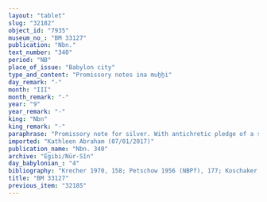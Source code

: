 ```yaml
---
layout: "tablet"
slug: "32182"
object_id: "7935"
museum_no_: "BM 33127"
publication: "Nbn."
text_number: "340"
period: "NB"
place_of_issue: "Babylon city"
type_and_content: "Promissory notes ina muẖẖi"
day_remark: "-"
month: "III"
month_remark: "-"
year: "9"
year_remark: "-"
king: "Nbn"
king_remark: "-"
paraphrase: "Promissory note for silver. With antichretic pledge of a slave and guarantor.<br /> <strong>B</strong> owes &frac12; minas of silver to <strong>A</strong>, to be paid in D&ucirc;zu (IV). The payment is secured by the pledge of the debtor&rsquo;s slave (<strong><sup>f</sup>C</strong>), a laundress (<em>pūṣa&#39;ītu</em>). <strong>A</strong>&#39;s income from the slave&#39;s (laundry) work pays for the interest (antichresis) and he is exempt from paying rent for the slave. Once <strong>B</strong> has paid off his debt he is allowed to take back his slave. Witnesses.<br /> &nbsp;<br /> <strong>A </strong>= Nab&ucirc;-ahhē-iddin/&Scaron;ulāya//Egibi; <strong>B </strong>= Nab&ucirc;-ēre&scaron;/Tabnēa//Ahu-bāni; <strong><sup>f</sup>C </strong>= <sup>f</sup>&Scaron;almu-dīninni, slave of <strong>B</strong>"
imported: "Kathleen Abraham (07/01/2017)"
publication_name: "Nbn. 340"
archive: "Egibi/Nūr-Sîn"
day_babylonian_: "4"
bibliography: "Krecher 1970, 158; Petschow 1956 (NBPf), 177; Koschaker 1911, 180; Ungnad, SSS 10 (1908), no. 40"
title: "BM 33127"
previous_item: "32185"
---
```

